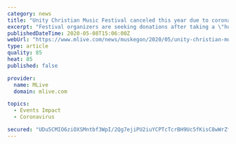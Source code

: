 ```yaml
---
category: news
title: "Unity Christian Music Festival canceled this year due to coronavirus"
excerpt: "Festival organizers are seeking donations after taking a \"huge\" hit with the cancellation of this year's event."
publishedDateTime: 2020-05-08T15:06:00Z
webUrl: "https://www.mlive.com/news/muskegon/2020/05/unity-christian-music-festival-canceled-this-year-due-to-coronavirus.html"
type: article
quality: 85
heat: 85
published: false

provider:
  name: MLive
  domain: mlive.com

topics:
  - Events Impact
  - Coronavirus

secured: "UDu5CMIO6ziOXSMntbf3WpI/2Qg7ejiPU2iuYCPTcTcrBH9Uc5fKisC8wWrZfqhadZYrMXywmHl4nrG2Wa5trdyhxx6ZO93Bbq8aIAvOAtMCrMfNWOdwV+voeEubjaurUcz9u/9KIeaVr7kmtR6sjlR7aA/HQRs1H0RW4Q+m69fi8cDceaCW1i1adBE/n056Aq1PaougYGpN0sSAO+b6JAeHI9nY7NovrMG3KPQBblY15vBxKEc7cVWUb6q25ekNdrY6JdpZaIKdipFBqYDJRwnL1YWPb+tTJZq6NwyQ86wXYm8NjNKZIiZoVpwAbnGBn+bhRwybZvPXxyzSPhGz3a3fg9Cvd973Tp2oSXoOUO1wTWfk8YOdunT2yQ0mDxCjxjPs4TEcue4m/iNQURCk6dwcJ8nvjv15i919TGssCX0NQCFxQTPqVQPWekoecjd1zJZkY0AlLpZxLeTXg9FKdGTVkq+GYsiG1qizDxJ/zG8=;KHIbtu5fRUqd4SE2jUkv8A=="
---
```


